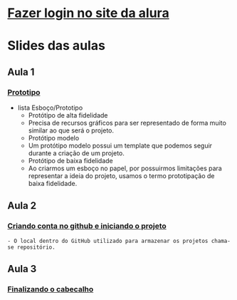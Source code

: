 # [Fazer login no site da alura](https://cursos.alura.com.br/edutech)

# Slides das aulas

## Aula 1
### [Prototipo](https://drive.google.com/file/d/1wFhd42B5CXg53cN53FJc6PoWclzjzdn9/view)
- lista
    Esboço/Prototipo
    - Protótipo de alta fidelidade
     - Precisa de recursos gráficos para ser representado de forma muito similar ao que será o projeto.
    - Protótipo modelo
     - Um protótipo modelo possui um template que podemos seguir durante a criação de um projeto.
    - Protótipo de baixa fidelidade
     - Ao criarmos um esboço no papel, por possuirmos limitações para representar a ideia do projeto, usamos o termo prototipação de baixa fidelidade.


## Aula 2
### [Criando conta no github e iniciando o projeto](https://drive.google.com/file/d/1ngwqvrcsWI4U-FgwNGkwkAtsciXz1aoo/view)
    - O local dentro do GitHub utilizado para armazenar os projetos chama-se repositório.

## Aula 3
### [Finalizando o cabecalho](https://drive.google.com/drive/folders/1975j-qo88GbG7hX4n3FtKm1YTMlwaoVQ)


